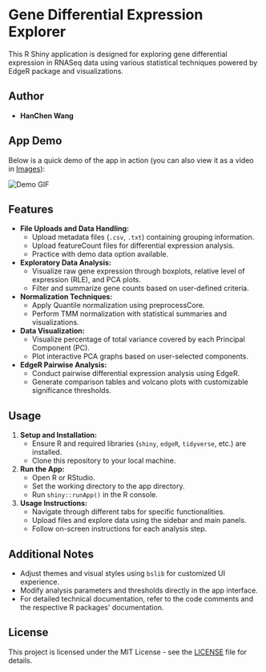 # Gene Differential Expression Explorer

This R Shiny application is designed for exploring gene differential expression in RNASeq data using various statistical techniques powered by EdgeR package and visualizations.

## Author

-   **HanChen Wang**

## App Demo

Below is a quick demo of the app in action (you can also view it as a video in [Images](images/demo.mov)):

![Demo GIF](./images/demo.gif)

## Features

-   **File Uploads and Data Handling:**
    -   Upload metadata files (`.csv`, `.txt`) containing grouping information.
    -   Upload featureCount files for differential expression analysis.
    -   Practice with demo data option available.
-   **Exploratory Data Analysis:**
    -   Visualize raw gene expression through boxplots, relative level of expression (RLE), and PCA plots.
    -   Filter and summarize gene counts based on user-defined criteria.
-   **Normalization Techniques:**
    -   Apply Quantile normalization using preprocessCore.
    -   Perform TMM normalization with statistical summaries and visualizations.
-   **Data Visualization:**
    -   Visualize percentage of total variance covered by each Principal Component (PC).
    -   Plot interactive PCA graphs based on user-selected components.
-   **EdgeR Pairwise Analysis:**
    -   Conduct pairwise differential expression analysis using EdgeR.
    -   Generate comparison tables and volcano plots with customizable significance thresholds.

## Usage

1.  **Setup and Installation:**
    -   Ensure R and required libraries (`shiny`, `edgeR`, `tidyverse`, etc.) are installed.
    -   Clone this repository to your local machine.
2.  **Run the App:**
    -   Open R or RStudio.
    -   Set the working directory to the app directory.
    -   Run `shiny::runApp()` in the R console.
3.  **Usage Instructions:**
    -   Navigate through different tabs for specific functionalities.
    -   Upload files and explore data using the sidebar and main panels.
    -   Follow on-screen instructions for each analysis step.

## Additional Notes

-   Adjust themes and visual styles using `bslib` for customized UI experience.
-   Modify analysis parameters and thresholds directly in the app interface.
-   For detailed technical documentation, refer to the code comments and the respective R packages' documentation.

## License

This project is licensed under the MIT License - see the [LICENSE](LICENSE) file for details.
